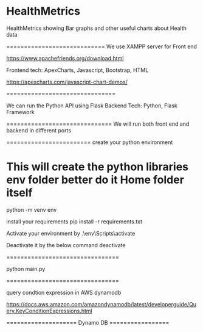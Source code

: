 # HealthMetrics
HealthMetrics showing Bar graphs and other useful charts about Health data

============================
We use  XAMPP server for Front end

https://www.apachefriends.org/download.html


Frontend tech:   ApexCharts, Javascript, Bootstrap, HTML


https://apexcharts.com/javascript-chart-demos/




===============================

We can run the Python API using Flask
Backend Tech:  Python, Flask Framework


==============================
We will run both front end and backend in different ports




========================
create your python environment

# This will create the python libraries env folder better do it Home folder itself
python -m venv env

install your requirements
pip install -r requirements.txt


Activate your environment by 
.\env\Scripts\activate

Deactivate it by the below command
deactivate



================================

python main.py



================================


query condtion expression in AWS dynamodb


https://docs.aws.amazon.com/amazondynamodb/latest/developerguide/Query.KeyConditionExpressions.html




==================== Dynamo DB =================

<!-- 
# result = [{'Name': 'John Doe', 'Date of Birth': '1975-03-15', 'Gender': 'Male'},
#            {'Name': 'Smith', 'Date of Birth': '1975-03-15', 'Gender': 'Male'}]

# final_result = []
# for i in result:
#     final_result.append(i['Name'])

# print(final_result)

# postgres
# dynamodb


# User Table

# Tests Table

# Segment Table
# ID TestID Segment Name

# TESTS Table

# {
#     "Date": "2024-01-02",
#     "User_ID": 12,
#     "Test_details": {
#         "name": "WBC",
#         "segment_id": 34,
#         "test_thresholds": {
#             "low": 12,
#             "high": 50,
#             "medium": 30
#         },
#         "test_result": 456
#     }
# } -->


<!-- 
select * from Employee limit 1;

db.Employee.findOne()
db.Employee.distinct('Name', {}) -->